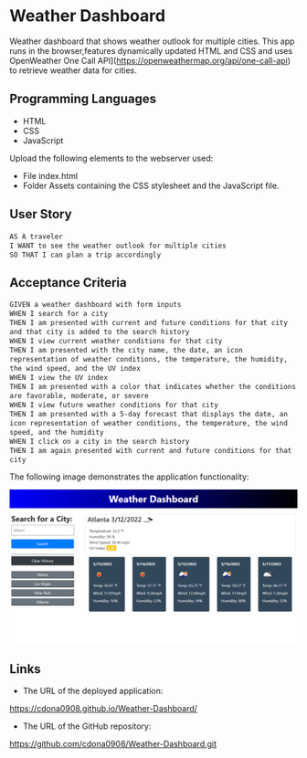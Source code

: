 # Weather Dashboard

Weather dashboard that shows weather outlook for multiple cities. This app runs in the browser,features dynamically updated HTML and CSS and uses OpenWeather One Call API](https://openweathermap.org/api/one-call-api)  to retrieve weather data for cities.

## Programming Languages

* HTML
* CSS
* JavaScript

Upload the following elements to the webserver used:

* File index.html
* Folder Assets containing the CSS stylesheet and the JavaScript file.


## User Story

```
AS A traveler
I WANT to see the weather outlook for multiple cities
SO THAT I can plan a trip accordingly
```

## Acceptance Criteria

```
GIVEN a weather dashboard with form inputs
WHEN I search for a city
THEN I am presented with current and future conditions for that city and that city is added to the search history
WHEN I view current weather conditions for that city
THEN I am presented with the city name, the date, an icon representation of weather conditions, the temperature, the humidity, the wind speed, and the UV index
WHEN I view the UV index
THEN I am presented with a color that indicates whether the conditions are favorable, moderate, or severe
WHEN I view future weather conditions for that city
THEN I am presented with a 5-day forecast that displays the date, an icon representation of weather conditions, the temperature, the wind speed, and the humidity
WHEN I click on a city in the search history
THEN I am again presented with current and future conditions for that city
```

The following image demonstrates the application functionality:

![weather dashboard demo](./Assets/weather-dashboard-demo.png)

## Links

* The URL of the deployed application:

https://cdona0908.github.io/Weather-Dashboard/


* The URL of the GitHub repository:

https://github.com/cdona0908/Weather-Dashboard.git 
